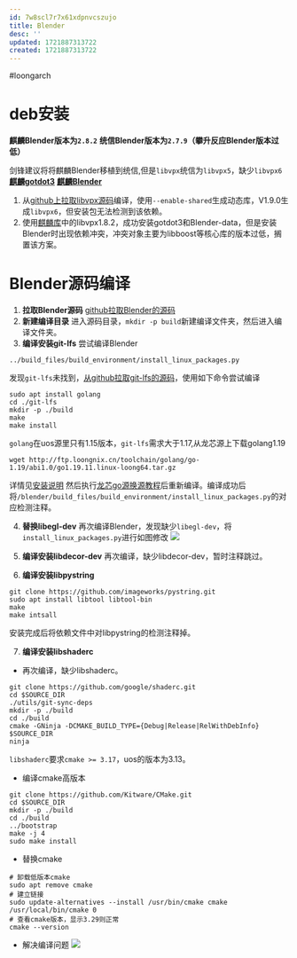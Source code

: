 ```yaml
---
id: 7w8scl7r7x61xdpnvcszujo
title: Blender
desc: ''
updated: 1721887313722
created: 1721887313722
---
```


#loongarch
# deb安装
**麒麟Blender版本为`2.8.2`**
**统信Blender版本为`2.7.9`（攀升反应Blender版本过低）**

剑锋建议将将麒麟Blender移植到统信,但是`libvpx`统信为`libvpx5`，缺少`libvpx6`
**[麒麟gotdot3](https://archive.kylinos.cn/kylin/KYLIN-ALL/pool/main/g/godot/ "麒麟gotdot3")**
**[麒麟Blender](https://archive.kylinos.cn/kylin/KYLIN-ALL/pool/main/b/blender/ "麒麟Blender")**
1. 从[github上拉取libvpx源码](https://github.com/webmproject/libvpx/tree/main "github上拉取libvpx源码")编译，使用`--enable-shared`生成动态库，V1.9.0生成`libvpx6`，但安装包无法检测到该依赖。
2. 使用[麒麟库](https://archive.kylinos.cn/kylin/KYLIN-ALL/pool/main/libv/libvpx/ "麒麟库")中的libvpx1.8.2，成功安装gotdot3和Blender-data，但是安装Blender时出现依赖冲突，冲突对象主要为libboost等核心库的版本过低，搁置该方案。

# Blender源码编译
1. **拉取Blender源码**
[github拉取Blender的源码](https://github.com/blender/blender?tab=readme-ov-file "github拉取Blender的源码")
2. **新建编译目录**
进入源码目录，`mkdir -p build`新建编译文件夹，然后进入编译文件夹。
3. **编译安装git-lfs**
尝试编译Blender
```
../build_files/build_environment/install_linux_packages.py
```
发现`git-lfs`未找到，[从github拉取git-lfs的源码](https://github.com/git-lfs/git-lfs "从github拉取git-lfs的源码")，使用如下命令尝试编译
```
sudo apt install golang
cd ./git-lfs
mkdir -p ./build
make
make install
```
`golang`在uos源里只有1.15版本，`git-lfs`需求大于1.17,从龙芯源上下载golang1.19
```
wget http://ftp.loongnix.cn/toolchain/golang/go-1.19/abi1.0/go1.19.11.linux-loong64.tar.gz
```
详情见[安装说明](http://docs.loongnix.cn/golang/install.html "安装说明")
然后执行[龙芯go源换源教程](http://docs.loongnix.cn/golang/goproxy.html "龙芯go源换源教程")后重新编译。编译成功后将`/blender/build_files/build_environment/install_linux_packages.py`的对应检测注释。

4. **替换libegl-dev**
再次编译Blender，发现缺少`libegl-dev`，将`install_linux_packages.py`进行如图修改
![](http://223.76.216.188:50201/uploads/images/gallery/media/202403/2024-03-27_165346_6825720.24254366535613103.png)

5. **编译安装libdecor-dev**
再次编译，缺少libdecor-dev，暂时注释跳过。

6. **编译安装libpystring**
```
git clone https://github.com/imageworks/pystring.git
sudo apt install libtool libtool-bin
make
make intsall
```
安装完成后将依赖文件中对libpystring的检测注释掉。

7. **编译安装libshaderc**
+ 再次编译，缺少libshaderc。
```
git clone https://github.com/google/shaderc.git
cd $SOURCE_DIR
./utils/git-sync-deps
mkdir -p ./build
cd ./build
cmake -GNinja -DCMAKE_BUILD_TYPE={Debug|Release|RelWithDebInfo} $SOURCE_DIR
ninja
```
`libshaderc`要求`cmake >= 3.17`，uos的版本为3.13。
+ 编译cmake高版本
```
git clone https://github.com/Kitware/CMake.git
cd $SOURCE_DIR
mkdir -p ./build
cd ./build
../bootstrap
make -j 4
sudo make install
```
+ 替换cmake
```
# 卸载低版本cmake
sudo apt remove cmake
# 建立链接
sudo update-alternatives --install /usr/bin/cmake cmake /usr/local/bin/cmake 0
# 查看cmake版本，显示3.29则正常
cmake --version
```
+ 解决编译问题
![](http://223.76.216.188:50201/uploads/images/gallery/media/202403/2024-03-27_170822_4726560.9526181805878313.png)